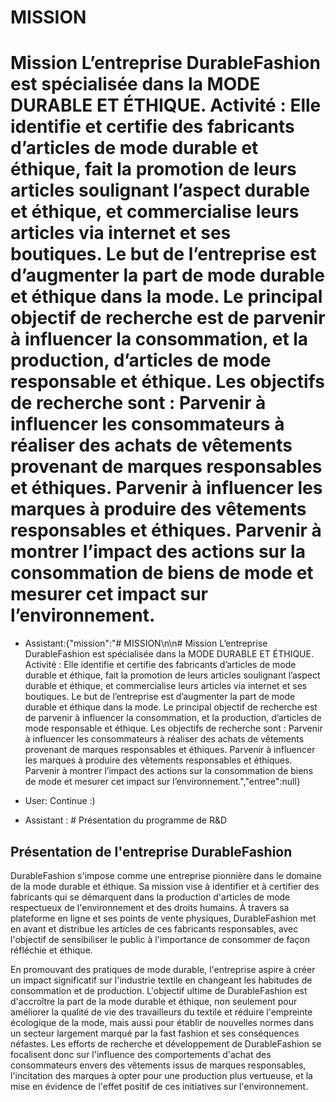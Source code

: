 # MISSION

# Mission L’entreprise DurableFashion est spécialisée dans la MODE DURABLE ET ÉTHIQUE. Activité : Elle identifie et certifie des fabricants d’articles de mode durable et éthique, fait la promotion de leurs articles soulignant l’aspect durable et éthique, et commercialise leurs articles via internet et ses boutiques. Le but de l’entreprise est d’augmenter la part de mode durable et éthique dans la mode. Le principal objectif de recherche est de parvenir à influencer la consommation, et la production, d’articles de mode responsable et éthique. Les objectifs de recherche sont : Parvenir à influencer les consommateurs à réaliser des achats de vêtements provenant de marques responsables et éthiques. Parvenir à influencer les marques à produire des vêtements responsables et éthiques. Parvenir à montrer l’impact des actions sur la consommation de biens de mode et mesurer cet impact sur l’environnement.



- Assistant:{"mission":"# MISSION\n\n# Mission L’entreprise DurableFashion est spécialisée dans la MODE DURABLE ET ÉTHIQUE. Activité : Elle identifie et certifie des fabricants d’articles de mode durable et éthique, fait la promotion de leurs articles soulignant l’aspect durable et éthique, et commercialise leurs articles via internet et ses boutiques. Le but de l’entreprise est d’augmenter la part de mode durable et éthique dans la mode. Le principal objectif de recherche est de parvenir à influencer la consommation, et la production, d’articles de mode responsable et éthique. Les objectifs de recherche sont : Parvenir à influencer les consommateurs à réaliser des achats de vêtements provenant de marques responsables et éthiques. Parvenir à influencer les marques à produire des vêtements responsables et éthiques. Parvenir à montrer l’impact des actions sur la consommation de biens de mode et mesurer cet impact sur l’environnement.","entree":null}

- User: Continue :)

- Assistant : # Présentation du programme de R&D
## Présentation de l'entreprise DurableFashion
DurableFashion s'impose comme une entreprise pionnière dans le domaine de la mode durable et éthique. Sa mission vise à identifier et à certifier des fabricants qui se démarquent dans la production d'articles de mode respectueux de l'environnement et des droits humains. À travers sa plateforme en ligne et ses points de vente physiques, DurableFashion met en avant et distribue les articles de ces fabricants responsables, avec l'objectif de sensibiliser le public à l'importance de consommer de façon réfléchie et éthique.

En promouvant des pratiques de mode durable, l'entreprise aspire à créer un impact significatif sur l'industrie textile en changeant les habitudes de consommation et de production. L'objectif ultime de DurableFashion est d'accroître la part de la mode durable et éthique, non seulement pour améliorer la qualité de vie des travailleurs du textile et réduire l'empreinte écologique de la mode, mais aussi pour établir de nouvelles normes dans un secteur largement marqué par la fast fashion et ses conséquences néfastes. Les efforts de recherche et développement de DurableFashion se focalisent donc sur l'influence des comportements d'achat des consommateurs envers des vêtements issus de marques responsables, l'incitation des marques à opter pour une production plus vertueuse, et la mise en évidence de l'effet positif de ces initiatives sur l'environnement.
